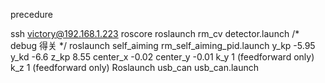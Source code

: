 precedure

ssh victory@192.168.1.223
roscore
roslaunch rm_cv detector.launch
/* debug 	得关 */
roslaunch self_aiming rm_self_aiming_pid.launch
y_kp -5.95
y_kd -6.6
z_kp 8.55
center_x -0.02
center_y -0.01
k_y 1 (feedforward only)
k_z 1 (feedforward only)
Roslaunch usb_can usb_can.launch
